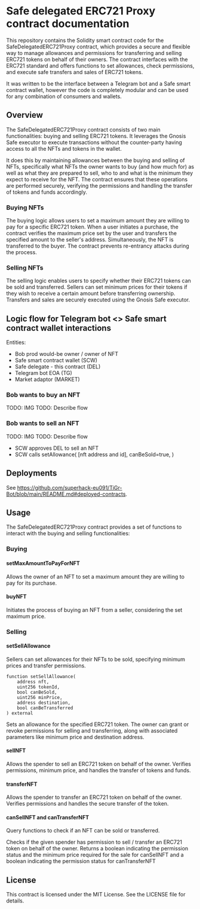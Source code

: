 # Safe delegated ERC721 Proxy contract documentation

This repository contains the Solidity smart contract code for the SafeDelegatedERC721Proxy contract, which provides a secure and flexible way to manage allowances and permissions for transferring and selling ERC721 tokens on behalf of their owners. The contract interfaces with the ERC721 standard and offers functions to set allowances, check permissions, and execute safe transfers and sales of ERC721 tokens.

It was written to be the interface between a Telegram bot and a Safe smart contract wallet, however the code is completely modular and can be used for any combination of consumers and wallets.

## Overview

The SafeDelegatedERC721Proxy contract consists of two main functionalities: buying and selling ERC721 tokens. It leverages the Gnosis Safe executor to execute transactions without the counter-party having access to all the NFTs and tokens in the wallet. 

It does this by maintaining allowances between the buying and selling of NFTs, specifically what NFTs the owner wants to buy (and how much for) as well as what they are prepared to sell, who to and what is the minimum they expect to receive for the NFT. The contract ensures that these operations are performed securely, verifying the permissions and handling the transfer of tokens and funds accordingly.

### Buying NFTs

The buying logic allows users to set a maximum amount they are willing to pay for a specific ERC721 token. When a user initiates a purchase, the contract verifies the maximum price set by the user and transfers the specified amount to the seller's address. Simultaneously, the NFT is transferred to the buyer. The contract prevents re-entrancy attacks during the process.

### Selling NFTs

The selling logic enables users to specify whether their ERC721 tokens can be sold and transferred. Sellers can set minimum prices for their tokens if they wish to receive a certain amount before transferring ownership. Transfers and sales are securely executed using the Gnosis Safe executor.

## Logic flow for Telegram bot <> Safe smart contract wallet interactions

Entities:
* Bob prod would-be owner / owner of NFT
* Safe smart contract wallet (SCW)
* Safe delegate - this contract (DEL)
* Telegram bot EOA (TG)
* Market adaptor (MARKET)

### Bob wants to buy an NFT

TODO: IMG
TODO: Describe flow

### Bob wants to sell an NFT

TODO: IMG
TODO: Describe flow

* SCW approves DEL to sell an NFT
* SCW calls setAllowance( [nft address and id], canBeSold=true, )

## Deployments

See https://github.com/superhack-eu091/TiGr-Bot/blob/main/README.md#deployed-contracts.

## Usage

The SafeDelegatedERC721Proxy contract provides a set of functions to interact with the buying and selling functionalities:

### Buying

#### setMaxAmountToPayForNFT

Allows the owner of an NFT to set a maximum amount they are willing to pay for its purchase.

#### buyNFT

Initiates the process of buying an NFT from a seller, considering the set maximum price.

### Selling

#### setSellAllowance

Sellers can set allowances for their NFTs to be sold, specifying minimum prices and transfer permissions.

```
function setSellAllowance(
    address nft,
    uint256 tokenId,
    bool canBeSold,
    uint256 minPrice,
    address destination,
    bool canBeTransferred
) external
```

Sets an allowance for the specified ERC721 token. The owner can grant or revoke permissions for selling and transferring, along with associated parameters like minimum price and destination address.

#### sellNFT

Allows the spender to sell an ERC721 token on behalf of the owner. Verifies permissions, minimum price, and handles the transfer of tokens and funds.

#### transferNFT

Allows the spender to transfer an ERC721 token on behalf of the owner. Verifies permissions and handles the secure transfer of the token.

#### canSellNFT and canTransferNFT

Query functions to check if an NFT can be sold or transferred.

Checks if the given spender has permission to sell / transfer an ERC721 token on behalf of the owner. Returns a boolean indicating the permission status and the minimum price required for the sale for canSellNFT and a boolean indicating the permission status for canTransferNFT

## License
This contract is licensed under the MIT License. See the LICENSE file for details.
